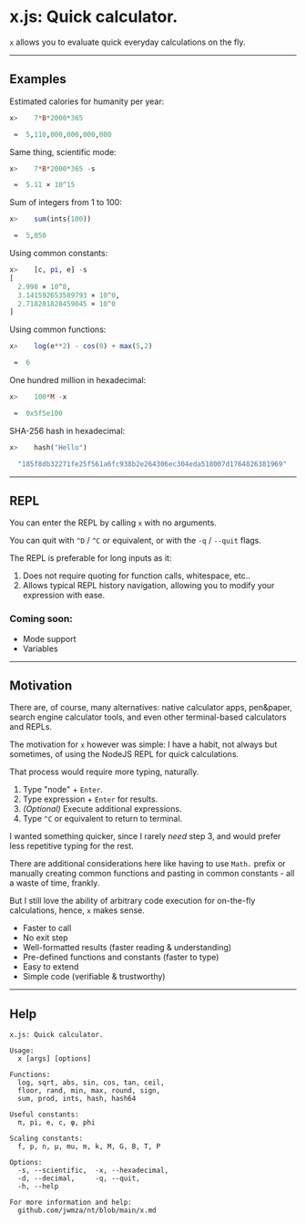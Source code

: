 <!-- GENERATED FILE. DO NOT EDIT. -->
# **x**.js: Quick calculator.

`x` allows you to evaluate quick everyday calculations on the fly.

---

## Examples

Estimated calories for humanity per year:

```hs
x>    7*B*2000*365

 ≈  5,110,000,000,000,000

```

Same thing, scientific mode:

```hs
x>    7*B*2000*365 -s

 ≈  5.11 × 10^15

```

Sum of integers from 1 to 100:

```hs
x>    sum(ints(100))

 ≈  5,050

```

Using common constants:

```hs
x>    [c, pi, e] -s
[
  2.998 × 10^8,
  3.141592653589793 × 10^0,
  2.718281828459045 × 10^0
]
```

Using common functions:

```hs
x>    log(e**2) - cos(0) + max(5,2)

 ≈  6

```

One hundred million in hexadecimal:

```hs
x>    100*M -x

 ≈  0x5f5e100

```

SHA-256 hash in hexadecimal:

```hs
x>    hash("Hello")

  "185f8db32271fe25f561a6fc938b2e264306ec304eda518007d1764826381969"

```

---

## REPL

You can enter the REPL by calling `x` with no arguments.

You can quit with `^D` / `^C` or equivalent, or with the `-q` / `--quit` flags.

The REPL is preferable for long inputs as it:

1. Does not require quoting for function calls, whitespace, etc..
2. Allows typical REPL history navigation, allowing you to modify your expression with ease.

### Coming soon:

- Mode support
- Variables

---

## Motivation

There are, of course, many alternatives: native calculator apps, pen&paper, search engine calculator tools, and even other terminal-based calculators and REPLs.

The motivation for `x` however was simple: I have a habit, not always but sometimes, of using the NodeJS REPL for quick calculations.

That process would require more typing, naturally.

1. Type "node" + `Enter`.
2. Type expression + `Enter` for results.
3. _(Optional)_ Execute additional expressions.
4. Type `^C` or equivalent to return to terminal.

I wanted something quicker, since I rarely _need_ step 3, and would prefer less repetitive typing for the rest.

There are additional considerations here like having to use `Math.` prefix or manually creating common functions and pasting in common constants - all a waste of time, frankly.

But I still love the ability of arbitrary code execution for on-the-fly calculations, hence, `x` makes sense.

- Faster to call
- No exit step
- Well-formatted results (faster reading & understanding)
- Pre-defined functions and constants (faster to type)
- Easy to extend
- Simple code (verifiable & trustworthy)

---

## Help
```
x.js: Quick calculator.

Usage:
  x [args] [options]

Functions:
  log, sqrt, abs, sin, cos, tan, ceil,
  floor, rand, min, max, round, sign,
  sum, prod, ints, hash, hash64

Useful constants:
  π, pi, e, c, φ, phi

Scaling constants:
  f, p, n, μ, mu, m, k, M, G, B, T, P

Options:
  -s, --scientific,  -x, --hexadecimal,
  -d, --decimal,     -q, --quit,
  -h, --help

For more information and help:
  github.com/jwmza/nt/blob/main/x.md
```